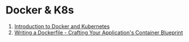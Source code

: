 # Docker & K8s

1. [Introduction to Docker and Kubernetes](./1-introduction.md)
2. [Writing a Dockerfile - Crafting Your Application's Container Blueprint](./2-writing-a-dockerfile.md)